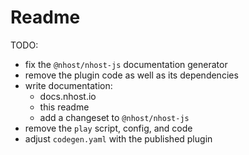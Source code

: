 # Readme

TODO:

- fix the `@nhost/nhost-js` documentation generator
- remove the plugin code as well as its dependencies
- write documentation:
  - docs.nhost.io
  - this readme
  - add a changeset to `@nhost/nhost-js`
- remove the `play` script, config, and code
- adjust `codegen.yaml` with the published plugin

